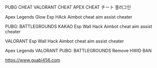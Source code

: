 
PUBG CHEAT VALORANT CHEAT APEX CHEAT チート 플러그인

Apex Legends Glow Esp HAck Aimbot cheat aim assist cheater

PUBG: BATTLEGROUNDS KAKAO Esp Wall Hack Aimbot cheat aim assist cheater

VALORANT  Esp Wall Hack Aimbot cheat aim assist cheater

Apex Legends VALORANT PUBG: BATTLEGROUNDS  Remove HWID BAN

https://www.guabi456.com
